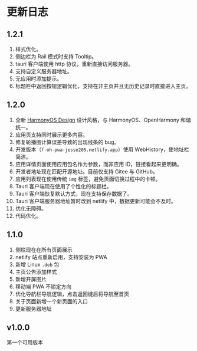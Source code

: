 # 更新日志

## 1.2.1

1. 样式优化。
2. 侧边栏为 Rail 模式时支持 Tooltip。
3. tauri 客户端使用 http 协议，重新直接访问服务器。
4. 支持自定义服务器地址。
5. 无应用时添加提示。
6. 标题栏中返回按钮逻辑优化，支持在非主页并且无历史记录时直接进入主页。

## 1.2.0

1. 全新 [HarmonyOS Design](https://developer.harmonyos.com/cn/design/) 设计风格，与 HarmonyOS、OpenHarmony 和谐统一。
2. 应用页支持同时展示更多内容。
3. 修复轮播图计算误差导致的出现线条的 bug。
4. 开发版本（`f-oh-pwa-jesse205.netlify.app`）使用 WebHistory，使地址栏简洁。
5. 应用详情页面使用应用包名作为参数，而非应用 ID，链接看起来更明确。
6. 开发者地址现在匹配开源地址。目前仅支持 Gitee 与 GitHub。
7. 应用列表现在使用传统 `img` 标签，避免页面切换过程中的卡顿。
8. Tauri 客户端现在使用了个性化的标题栏。
9. Tauri 客户端恢复默认方式，现在支持保存数据了。
10. Tauri 客户端服务器地址暂时改到 netlify 中，数据更新可能会不及时。
11. 优化无障碍。
12. 代码优化。

## 1.1.0

1. 侧栏现在在所有页面展示
2. netlify 站点重新启用，支持安装为 PWA
3. 新增 Linux `.deb` 包
4. 主页公告添加样式
5. 新增开屏图片
6. 移动端 PWA 不锁定方向
7. 优化导航栏导航逻辑，点击返回键后将导航至首页
8. 关于页面新增一个新页面的入口
9. 更新服务器地址

## v1.0.0

第一个可用版本
